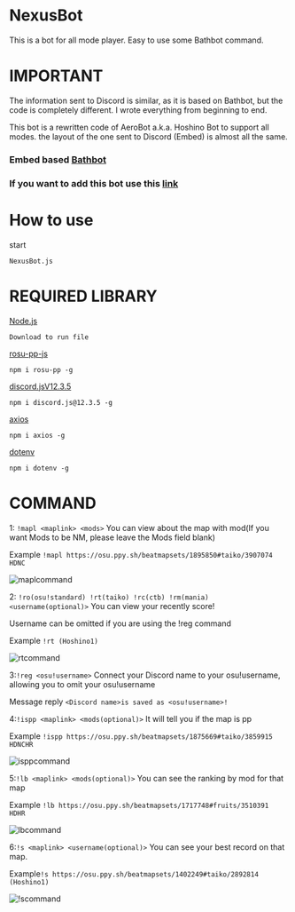 # NexusBot
This is a bot for all mode player. Easy to use some Bathbot command.

# IMPORTANT
The information sent to Discord is similar, as it is based on Bathbot, but the code is completely different. I wrote everything from beginning to end.

This bot is a rewritten code of AeroBot a.k.a. Hoshino Bot to support all modes. the layout of the one sent to Discord (Embed) is almost all the same.

### Embed based [Bathbot](https://github.com/MaxOhn/Bathbot)

### If you want to add this bot use this [link](https://discord.com/api/oauth2/authorize?client_id=1105049601762930738&permissions=92160&scope=bot)

# How to use

start 
```
NexusBot.js
```

# REQUIRED LIBRARY

[Node.js](https://nodejs.org/ja)
```
Download to run file
```

[rosu-pp-js](https://github.com/MaxOhn/rosu-pp-js)
```
npm i rosu-pp -g
```

[discord.jsV12.3.5](https://discord.js.org/#/)
```
npm i discord.js@12.3.5 -g
```

[axios](https://www.npmjs.com/package/axios)
```
npm i axios -g
```

[dotenv](https://github.com/motdotla/dotenv)
```
npm i dotenv -g
```

# COMMAND

1: `!mapl <maplink> <mods>` 
You can view about the map with mod(If you want Mods to be NM, please leave the Mods field blank)

Example ```!mapl https://osu.ppy.sh/beatmapsets/1895850#taiko/3907074 HDNC```

![maplcommand](https://i.imgur.com/1f9UUi1.png)

2: `!ro(osu!standard) !rt(taiko) !rc(ctb) !rm(mania) <username(optional)>`
You can view your recently score!

Username can be omitted if you are using the !reg command

Example ```!rt (Hoshino1)```

![rtcommand](https://i.imgur.com/bRwwBIz.png)

3:`!reg <osu!username>`
Connect your Discord name to your osu!username, allowing you to omit your osu!username

Message reply
```<Discord name>is saved as <osu!username>!```

4:`!ispp <maplink> <mods(optional)>`
It will tell you if the map is pp

Example ```!ispp https://osu.ppy.sh/beatmapsets/1875669#taiko/3859915 HDNCHR```

![isppcommand](https://i.imgur.com/TeyaAmE.png)

5:`!lb <maplink> <mods(optional)>`
You can see the ranking by mod for that map

Example ```!lb https://osu.ppy.sh/beatmapsets/1717748#fruits/3510391 HDHR```

![lbcommand](https://i.imgur.com/ZYLUt9n.png)

6:`!s <maplink> <username(optional)>`
You can see your best record on that map.

Example```!s https://osu.ppy.sh/beatmapsets/1402249#taiko/2892814 (Hoshino1)```

![!scommand](https://i.imgur.com/wcJyx3J.png)



